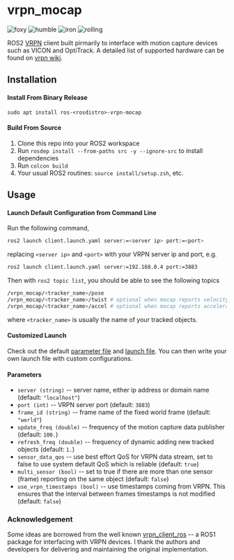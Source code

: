 # vrpn\_mocap

![foxy](https://github.com/alvinsunyixiao/vrpn_mocap/actions/workflows/foxy.yml/badge.svg)
![humble](https://github.com/alvinsunyixiao/vrpn_mocap/actions/workflows/humble.yml/badge.svg)
![iron](https://github.com/alvinsunyixiao/vrpn_mocap/actions/workflows/iron.yml/badge.svg)
![rolling](https://github.com/alvinsunyixiao/vrpn_mocap/actions/workflows/rolling.yml/badge.svg)

ROS2 [VRPN](https://github.com/vrpn/vrpn) client built pirmarily to interface
with motion capture devices such as VICON and OptiTrack. A detailed list of
supported hardware can be found on
[vrpn wiki](https://github.com/vrpn/vrpn/wiki/Available-hardware-devices).

## Installation

#### Install From Binary Release
`sudo apt install ros-<rosdistro>-vrpn-mocap`

#### Build From Source
1. Clone this repo into your ROS2 workspace
2. Run `rosdep install --from-paths src -y --ignore-src` to install dependencies
3. Run `colcon build`
4. Your usual ROS2 routines: `source install/setup.zsh`, etc.

## Usage

#### Launch Default Configuration from Command Line
Run the following command,
```bash
ros2 launch client.launch.yaml server:=<server ip> port:=<port>
```
replacing `<server ip>` and `<port>` with your VRPN server ip and port, e.g.
```bash
ros2 launch client.launch.yaml server:=192.168.0.4 port:=3883
```
Then with `ros2 topic list`, you should be able to see the following topics
```bash
/vrpn_mocap/<tracker_name>/pose
/vrpn_mocap/<tracker_name>/twist # optional when mocap reports velocity data
/vrpn_mocap/<tracker_name>/accel # optional when mocap reports acceleration data
```
where `<tracker_name>` is usually the name of your tracked objects.

#### Customized Launch
Check out the default [parameter file](config/client.yaml) and
[launch file](launch/client.launch.yaml). You can then write your own launch
file with custom configurations.

#### Parameters
- `server (string)` -- server name, either ip address or domain name (default: `"localhost"`)
- `port (int)` -- VRPN server port (default: `3883`)
- `frame_id (string)` -- frame name of the fixed world frame (default: `"world"`)
- `update_freq (double)` -- frequency of the motion capture data publisher (default: `100.`)
- `refresh_freq (double)` -- frequency of dynamic adding new tracked objects (default: `1.`)
- `sensor_data_qos` -- use best effort QoS for VRPN data stream, set to false to use
  system default QoS which is reliable (default: `true`)
- `multi_sensor (bool)` -- set to true if there are more than one sensor (frame) reporting on
  the same object (default: `false`)
- `use_vrpn_timestamps (bool)` -- use timestamps coming from VRPN. This ensures that the interval between frames timestamps is not modified (default: `false`)

### Acknowledgement
Some ideas are borrowed from the well known
[vrpn\_client\_ros](https://github.com/ros-drivers/vrpn_client_ros) -- a ROS1
package for interfacing with VRPN devices. I thank the authors and developers
for delivering and maintaining the original implementation.
